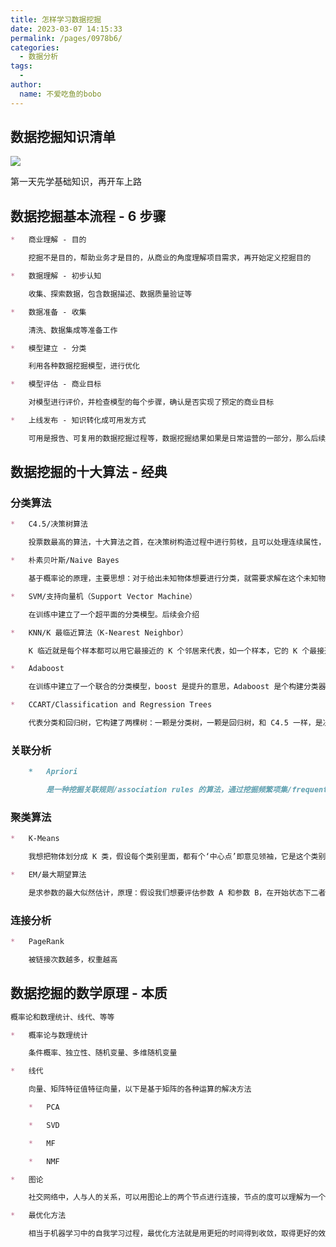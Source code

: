 ```yaml
---
title: 怎样学习数据挖掘
date: 2023-03-07 14:15:33
permalink: /pages/0978b6/
categories:
  - 数据分析
tags:
  - 
author: 
  name: 不爱吃鱼的bobo
---
```


## 数据挖掘知识清单

![](https://api2.mubu.com/v3/document_image/86008182-3d82-4fad-a48b-910ef1124613-1184015.jpg)

第一天先学基础知识，再开车上路

## 数据挖掘基本流程 - 6 步骤

```markdown
*   商业理解 - 目的

    挖掘不是目的，帮助业务才是目的，从商业的角度理解项目需求，再开始定义挖掘目的

*   数据理解 - 初步认知

    收集、探索数据，包含数据描述、数据质量验证等

*   数据准备 - 收集

    清洗、数据集成等准备工作

*   模型建立 - 分类

    利用各种数据挖掘模型，进行优化

*   模型评估 - 商业目标

    对模型进行评价，并检查模型的每个步骤，确认是否实现了预定的商业目标

*   上线发布 - 知识转化成可用发方式

    可用是报告、可复用的数据挖掘过程等，数据挖掘结果如果是日常运营的一部分，那么后续监控维护就很重要
```

## 数据挖掘的十大算法 - 经典

### 分类算法

```markdown
*   C4.5/决策树算法

    投票数最高的算法，十大算法之首，在决策树构造过程中进行剪枝，且可以处理连续属性，也能对不完整的数据进行处理

*   朴素贝叶斯/Naive Bayes

    基于概率论的原理，主要思想：对于给出未知物体想要进行分类，就需要求解在这个未知物体出现的条件下各个类别出现的概率，哪个最大就认为这个未知物体属于哪个分类

*   SVM/支持向量机（Support Vector Machine）

    在训练中建立了一个超平面的分类模型。后续会介绍

*   KNN/K 最临近算法（K-Nearest Neighbor）

    K 临近就是每个样本都可以用它最接近的 K 个邻居来代表，如一个样本，它的 K 个最接近的邻居都属于分类 A，那么这个样本也属于 A

*   Adaboost

    在训练中建立了一个联合的分类模型，boost 是提升的意思，Adaboost 是个构建分类器的提升算法，它可以让多个弱分类器组成一个强分类器，常用算法

*   CCART/Classification and Regression Trees

    代表分类和回归树，它构建了两棵树：一颗是分类树，一颗是回归树，和 C4.5 一样，是决策树学习方法
```

### 关联分析

```markdown
    *   Apriori

        是一种挖掘关联规则/association rules 的算法，通过挖掘频繁项集/frequent item sets 来揭示物品之间的关联关系，被广泛应用到商业挖掘和网络安全中。频繁项集是指经常出现在一起的物品的集合，关联规则暗示着两种物品之间可能存在很强的关系。
```

### 聚类算法

```markdown
*   K-Means

    我想把物体划分成 K 类，假设每个类别里面，都有个‘中心点’即意见领袖，它是这个类别的核心。现在我有一个新点要归类，这时候就只要计算这个新点与 K 个中心点的距离，距离哪个中心点近，就变成哪个类别

*   EM/最大期望算法

    是求参数的最大似然估计，原理：假设我们想要评估参数 A 和参数 B，在开始状态下二者都是未知的，并且知道了 A 的信息就可以知道 B 的信息，反过来知道了 B 也就知道了 A。可以考虑首先赋予 A 某个初值，以此得到 B 的估值，然后从 B 的估值出发，重新计算 A 的取值，这个过程一直持续到收敛为止，常用于聚类和机器学习中。
```

### 连接分析

```markdown
*   PageRank

    被链接次数越多，权重越高
```

## 数据挖掘的数学原理 - 本质

```markdown
概率论和数理统计、线代、等等

*   概率论与数理统计

    条件概率、独立性、随机变量、多维随机变量

*   线代

    向量、矩阵特征值特征向量，以下是基于矩阵的各种运算的解决方法

    *   PCA

    *   SVD

    *   MF

    *   NMF

*   图论

    社交网络中，人与人的关系，可以用图论上的两个节点进行连接，节点的度可以理解为一个人的朋友数。图论对于网络结构的分析非常有效，在关系挖掘和图像分割中有重要作用。

*   最优化方法

    相当于机器学习中的自我学习过程，最优化方法就是用更短的时间得到收敛，取得更好的效果
```
